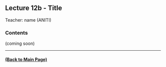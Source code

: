## Lecture 12b - Title
Teacher: name (ANITI)



### Contents

(coming soon)

---
#### [(Back to Main Page)](../index.md)
